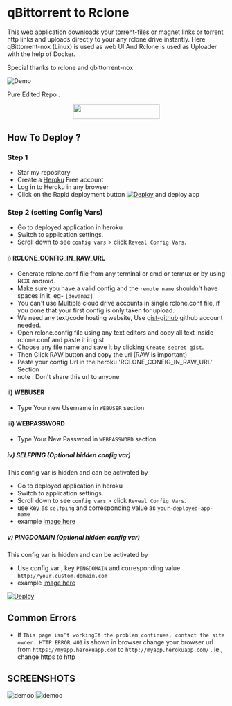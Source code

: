 # qBittorrent to Rclone 

This web application downloads your torrent-files or magnet links or torrent http links and uploads directly to your any rclone drive instantly.
Here qBittorrent-nox (Linux) is used as web UI And Rclone is used as Uploader with the help of Docker.

Special thanks to rclone and qbittorrent-nox

![Demo](https://raw.githubusercontent.com/developeranaz/qbittorrent-to-rclone-heroku-beta/main/demo/Screenshot%202022-01-09%20180328.png)



Pure Edited Repo .

<p align="center"><a href="https://cloud.okteto.com/deploy?repository=https://github.com/tonmoyislam250/torrentsite"><img src="https://img.shields.io/badge/Deploy%20To%20Okteto-informational?style=for-the-badge&logo=Okteto" width="200" height="35.45"/></a></p>




## How To Deploy ?
### Step 1
* Star my repository
* Create a [Heroku](https://dashboard.heroku.com/login) Free account
* Log in to Heroku in any browser
* Click on the Rapid deployment button [![Deploy](https://www.herokucdn.com/deploy/button.svg)](https://dashboard.heroku.com/new?template=https://github.com/tonmoyislam250/torrentsite) and deploy app
### Step 2 (setting Config Vars)
* Go to deployed application in heroku
* Switch to application settings.
* Scroll down to see `config vars` > click `Reveal Config Vars`.

#### i) RCLONE_CONFIG_IN_RAW_URL

* Generate rclone.conf file from any terminal or cmd or termux or by using RCX android.
* Make sure you have a valid config and the `remote name` shouldn't have spaces in it. eg- `[devanaz]`
* You can't use Multiple cloud drive accounts in single rclone.conf file, if you done that your first config is only taken for upload.
* We need any text/code hosting website, Use [gist-github](https://gist.github.com) github account needed.
* Open rclone.config file using any text editors and copy all text inside rclone.conf and paste it in gist
* Choose any file name and save it by clicking `Create secret gist`.
* Then Click RAW button and copy the url (RAW is important)
* Paste your config Url in the heroku 'RCLONE_CONFIG_IN_RAW_URL' Section 
* note : Don't share this url to anyone

#### ii) WEBUSER
* Type Your new Username in `WEBUSER` section

#### iii) WEBPASSWORD
* Type Your New Password in `WEBPASSWORD` section

##### iv) SELFPING (Optional hidden config var)
 This config var is hidden and can be activated by 
* Go to deployed application in heroku
* Switch to application settings.
* Scroll down to see `config vars` > click `Reveal Config Vars`.
* use key as `selfping` and corresponding value as `your-deployed-app-name` 
* example [image here](https://raw.githubusercontent.com/developeranaz/qbittorrent-to-rclone-heroku/main/demo/-4962988908900100631_121.jpg)
##### v) PINGDOMAIN (Optional hidden config var)
 This config var is hidden and can be activated by 
* Use config var , key `PINGDOMAIN` and corresponding value `http://your.custom.domain.com`
* example [image here](https://user-images.githubusercontent.com/71500526/160111418-220d1420-ac47-4c6d-8bc2-faf26457483b.jpg)

 [![Deploy](https://www.herokucdn.com/deploy/button.svg)](https://dashboard.heroku.com/new?template=https://github.com/tonmoyislam250/torrentsite)

## Common Errors
* If  `This page isn’t workingIf the problem continues, contact the site owner. HTTP ERROR 401` is shown in browser change your browser url from `https://myapp.herokuapp.com` to `http://myapp.herokuapp.com/` . ie., change https to http

## SCREENSHOTS


![demoo](https://raw.githubusercontent.com/developeranaz/qbittorrent-to-rclone-heroku-beta/main/demo/Screenshot%202022-01-09%20181831.png)
![demoo](https://raw.githubusercontent.com/developeranaz/qbittorrent-to-rclone-heroku-beta/main/demo/image.png)



